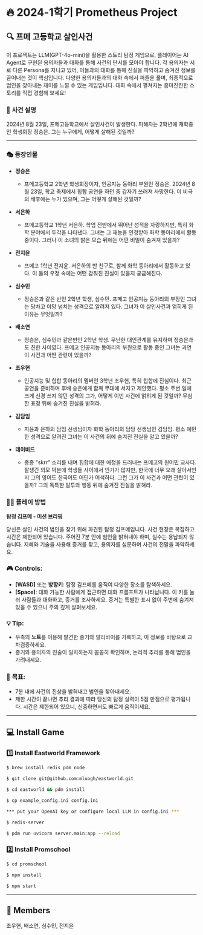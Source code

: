 # 🔥 **2024-1학기 Prometheus Project**

## 🔍 **프메 고등학교 살인사건**  

이 프로젝트는 LLM(GPT-4o-mini)을 활용한 스토리 탐정 게임으로, 플레이어는 AI Agent로 구현된 용의자들과 대화를 통해 사건의 단서를 모아야 합니다. 각 용의자는 서로 다른 Persona를 지니고 있어, 이들과의 대화를 통해 진실을 파악하고 숨겨진 정보를 끌어내는 것이 핵심입니다. 다양한 용의자들과의 대화 속에서 퍼즐을 풀며, 최종적으로 범인을 찾아내는 재미를 느낄 수 있는 게임입니다. 대화 속에서 펼쳐지는 흥미진진한 스토리를 직접 경험해 보세요!

### 📝 **사건 설명**

2024년 8월 23일, 프메고등학교에서 살인사건이 발생한다. 피해자는 2학년에 재학중인 학생회장 정승은. 그는 누구에게, 어떻게 살해된 것일까?

---

### 🎭 **등장인물**

- **정승은**
    - 프메고등학교 2학년 학생회장이자, 인공지능 동아리 부원인 정승은. 2024년 8월 23일, 학교 축제에서 힙합 공연을 하던 중 갑자기 쓰러져 사망한다. 이 비극의 배후에는 누가 있으며, 그는 어떻게 살해된 것일까?
    
- **서은하**
    - 프메고등학교 1학년 서은하. 학업 전반에서 뛰어난 성적을 자랑하지만, 특히 화학 분야에서 두각을 나타낸다. 그녀는 그 재능을 인정받아 화학 동아리에서 활동 중이다. 그러나 이 소녀의 밝은 모습 뒤에는 어떤 비밀이 숨겨져 있을까?
    
- **전지윤**
    - 프메고 1학년 전지윤. 서은하의 반 친구로, 함께 화학 동아리에서 활동하고 있다. 이 둘의 우정 속에는 어떤 감춰진 진실이 있을지 궁금해진다.
    
- **심수민**
    - 정승은과 같은 반인 2학년 학생, 심수민. 프메고 인공지능 동아리의 부장인 그녀는 당차고 야망 넘치는 성격으로 알려져 있다. 그녀가 이 살인사건과 얽히게 된 이유는 무엇일까? 
    
- **배소연**
    - 정승은, 심수민과 같은반인 2학년 학생.  무난한 대인관계를 유지하며 정승은과도 친한 사이였다. 프메고 인공지능 동아리의 부원으로 활동 중인 그녀는 과연 이 사건과 어떤 관련이 있을까?
    
- **조우현**
    - 인공지능 및 힙합 동아리의 멤버인 3학년 조우현, 특히 힙합에 진심이다. 최근 공연을 준비하며 후배 승은에게 함께 무대에 서자고 제안했다. 평소 주변 일에 크게 신경 쓰지 않던 성격의 그가, 어떻게 이번 사건에 얽히게 된 것일까? 무심한 표정 뒤에 숨겨진 진실을 밝혀라.
    
- **김담임**
    - 지윤과 은하의 담임 선생님이자 화학 동아리의 담당 선생님인 김담임. 평소 예민한 성격으로 알려진 그녀는 이 사건의 뒤에 숨겨진 진실을 알고 있을까? 
    
- **데이비드**
    - 종종 "skrr" 소리를 내며 힙합에 대한 애정을 드러내는 프메고의 원어민 교사다. 잘생긴 외모 덕분에 학생들 사이에서 인기가 많지만, 한국에 너무 오래 살아서인지 그의 영어도 한국어도 어딘가 어색하다. 그런 그가 이 사건과 어떤 관련이 있을까? 그의 독특한 말투와 행동 뒤에 숨겨진 진실을 밝혀라.


### 🕵️‍♂️ **플레이 방법**

**탐정 김프메 - 미션 브리핑**

당신은 살인 사건의 범인을 찾기 위해 파견된 탐정 김프메입니다. 사건 현장은 복잡하고 시간은 제한되어 있습니다. 주어진 7분 안에 범인을 밝혀내야 하며, 실수는 용납되지 않습니다. 지혜와 기술을 사용해 증거를 찾고, 용의자를 심문하며 사건의 전말을 파악하세요.

### 🎮 **Controls:**

- **[WASD]** 또는 **방향키**: 탐정 김프메를 움직여 다양한 장소를 탐색하세요.
- **[Space]**: 대화 가능한 사람에게 접근하면 대화 프롬프트가 나타납니다. 이 키를 눌러 사람들과 대화하고, 증거를 조사하세요. 증거는 특별한 표시 없이 주변에 숨겨져 있을 수 있으니 주의 깊게 살펴보세요.

### 💡 **Tip:**

- 우측의 **노트**를 이용해 발견한 증거와 알리바이를 기록하고, 이 정보를 바탕으로 교차검증하세요.
- 증거와 용의자의 진술이 일치하는지 꼼꼼히 확인하며, 논리적 추리를 통해 범인을 가려내세요.

### 🎯 **목표:**

- 7분 내에 사건의 진상을 밝혀내고 범인을 찾아내세요.
- 제한 시간이 끝나면 추리 결과에 따라 당신의 탐정 실력이 5점 만점으로 평가됩니다. 시간은 제한되어 있으니, 신중하면서도 빠르게 움직이세요.

---

## 💻 **Install Game**

### 1️⃣ **Install Eastworld Framework**

```bash
$ brew install redis pdm node

$ git clone git@github.com:mluogh/eastworld.git

$ cd eastworld && pdm install

$ cp example_config.ini config.ini

*** put your OpenAI key or configure local LLM in config.ini ***

$ redis-server

$ pdm run uvicorn server.main:app --reload

```


### 2️⃣ **Install Promschool**

```bash
$ cd promschool

$ npm install

$ npm start

```

---
## 👥 **Members**

조우현, 배소연, 심수민, 전지윤
